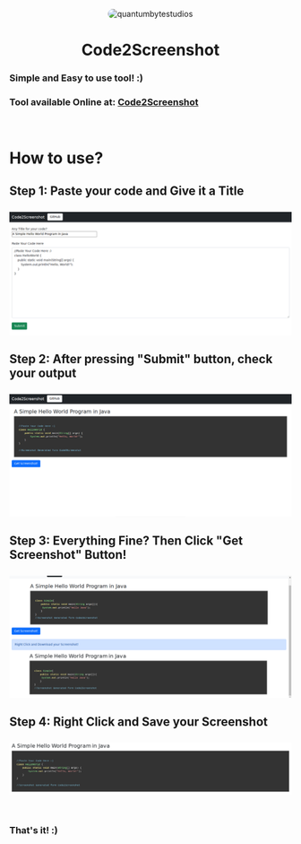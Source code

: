 <p align="center">
<img style="border-radius: 15px;" width="500px" height="500px" src="https://quantumdrive.000webhostapp.com/Code2Screenshot/SampleImages/icon.png" alt="quantumbytestudios">
  <h1 align="center">Code2Screenshot</h1>
</p>

### Simple and Easy to use tool! :) 
### Tool available Online at: <a href="https://quantumdrive.000webhostapp.com/Code2Screenshot/">Code2Screenshot</a>

<br>

# How to use?
<h2>
Step 1: Paste your code and Give it a Title<br><br>
<img src="SampleImages/01PasteCodeAndTitle.png" alt="Step Image"><br><br>
Step 2: After pressing "Submit" button, check your output<br><br>
<img src="SampleImages/02CheckYourOutput.png" alt="Step Image"><br><br>
Step 3: Everything Fine? Then Click "Get Screenshot" Button!<br><br>
<img src="SampleImages/03GenerateAScreenshotForYourself.png" alt="Step Image"><br><br>
Step 4: Right Click and Save your Screenshot<br><br>
<img src="SampleImages/04Output.png" alt="Step Image"><br><br>
</h2>

<h3>That's it! :)</h3>
